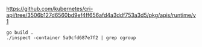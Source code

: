 https://github.com/kubernetes/cri-api/tree/3506b127d6560bd9ef4ff656afd4a3ddf753a3d5/pkg/apis/runtime/v1

```shell
go build .
./inspect -container 5a9cfd687e7f2 | grep cgroup
```